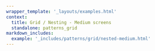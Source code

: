 ```yaml
---
wrapper_template: '_layouts/examples.html'
context:
  title: Grid / Nesting - Medium screens
  standalone: patterns_grid
markdown_includes:
  example: '_includes/patterns/grid/nested-medium.html'
---
```

